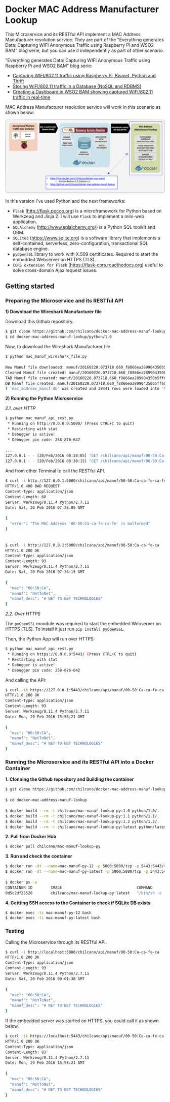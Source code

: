 # Docker MAC Address Manufacturer Lookup


This Microservice and its RESTful API implement a MAC Address Manufacturer resolution service. They are part of the "Everything generates Data: Capturing WIFI Anonymous Traffic using Raspberry Pi and WSO2 BAM" blog serie, but you can use it independently as part of other scenario.

"Everything generates Data: Capturing WIFI Anonymous Traffic using Raspberry Pi and WSO2 BAM" blog serie:
- [Capturing WIFI/802.11 traffic using Raspberry Pi, Kismet, Python and Thrift](https://holisticsecurity.io/2016/02/02/everything-generates-data-capturing-wifi-anonymous-traffic-raspberrypi-wso2-part-i)
- [Storing WIFI/802.11 traffic in a Database (NoSQL and RDBMS)](https://holisticsecurity.io/2016/02/04/everything-generates-data-capturing-wifi-anonymous-traffic-using-raspberry-pi-and-wso2-bam-part-ii)
- [Creating a Dashboard in WSO2 BAM showing captured WIFI/802.11 traffic in real-time](https://holisticsecurity.io/2016/02/09/everything-generates-data-capturing-wifi-anonymous-traffic-raspberrypi-wso2-part-iii)


MAC Address Manufacturer resolution service will work in this scenario as shown below:

![The MAC Address Manufacturer Lookup Docker Container](https://github.com/chilcano/docker-mac-address-manuf-lookup/blob/master/chilcano_docker_microservice_mac_address_manuf_lookup_2.png "The MAC Address Manufacturer Lookup Docker Container")


In this version I've used Python and the next frameworks:


- `Flask` (http://flask.pocoo.org) is a microframework for Python based on Werkzeug and Jinja 2. I will use `Flask` to implement a mini-web application.
- `SQLAlchemy` (http://www.sqlalchemy.org/) is a Python SQL toolkit and ORM.
- `SQLite3` (https://www.sqlite.org) is a software library that implements a self-contained, serverless, zero-configuration, transactional SQL database engine.
- `pyOpenSSL` library to work with X.509 certificates. Required to start the embedded Webserver on HTTPS (TLS).
- `CORS extension for Flask` (https://flask-cors.readthedocs.org) useful to solve cross-domain Ajax request issues.


## Getting started

### Preparing the Microservice and its RESTful API

__1) Download the Wireshark Manufacturer file__


Download this Github repository.

```bash
$ git clone https://github.com/chilcano/docker-mac-address-manuf-lookup.git
$ cd docker-mac-address-manuf-lookup/python/1.0
```

Now, to download the Wireshark Manufacturer file.

```bash
$ python mac_manuf_wireshark_file.py

New Manuf file downloaded: manuf/20160220.073718.660_f8866ea289904350b5ff60ffda53edca_ok
Cleaned Manuf file created: manuf/20160220.073718.660_f8866ea289904350b5ff60ffda53edca_ok_cleaned
TAB Manuf file created: manuf/20160220.073718.660_f8866ea289904350b5ff60ffda53edca_ok_cleaned.tab
DB Manuf file created: manuf/20160220.073718.660_f8866ea289904350b5ff60ffda53edca_ok_cleaned.tab.db
( 'mac_address_manuf.db' was created and 28441 rows were loaded into 'MacAddressManuf' table. )
```

__2) Running the Python Microservice__


_2.1. over HTTP_


```bash
$ python mac_manuf_api_rest.py
 * Running on http://0.0.0.0:5000/ (Press CTRL+C to quit)
 * Restarting with stat
 * Debugger is active!
 * Debugger pin code: 258-876-642

...
127.0.0.1 - - [20/Feb/2016 08:38:05] "GET /chilcano/api/manuf/00-50:Ca-ca-fe-ca-fe HTTP/1.1" 400 -
127.0.0.1 - - [20/Feb/2016 08:38:15] "GET /chilcano/api/manuf/00-50:Ca-ca-fe-ca HTTP/1.1" 200 -

```

And from other Terminal to call the RESTful API.

```bash
$ curl -i http://127.0.0.1:5000/chilcano/api/manuf/00-50:Ca-ca-fe-ca-fe
HTTP/1.0 400 BAD REQUEST
Content-Type: application/json
Content-Length: 68
Server: Werkzeug/0.11.4 Python/2.7.11
Date: Sat, 20 Feb 2016 07:38:05 GMT

{
  "error": "The MAC Address '00-50:Ca-ca-fe-ca-fe' is malformed"
}


$ curl -i http://127.0.0.1:5000/chilcano/api/manuf/00-50:Ca-ca-fe-ca
HTTP/1.0 200 OK
Content-Type: application/json
Content-Length: 93
Server: Werkzeug/0.11.4 Python/2.7.11
Date: Sat, 20 Feb 2016 07:38:15 GMT

{
  "mac": "00:50:CA",
  "manuf": "NetToNet",
  "manuf_desc": "# NET TO NET TECHNOLOGIES"
}
```


_2.2. Over HTTPS_


The `pyOpenSSL` moodule was required to start the embedded Webserver on HTTPS (TLS).
To install it just run `pip install pyOpenSSL`.

Then, the Python App will run over HTTPS:

```bash
$ python mac_manuf_api_rest.py
 * Running on https://0.0.0.0:5443/ (Press CTRL+C to quit)
 * Restarting with stat
 * Debugger is active!
 * Debugger pin code: 258-876-642
```

And calling the API:

```bash
$ curl -ik https://127.0.0.1:5443/chilcano/api/manuf/00-50:Ca-ca-fe-ca
HTTP/1.0 200 OK
Content-Type: application/json
Content-Length: 93
Server: Werkzeug/0.11.4 Python/2.7.11
Date: Mon, 29 Feb 2016 15:58:21 GMT

{
  "mac": "00:50:CA",
  "manuf": "NetToNet",
  "manuf_desc": "# NET TO NET TECHNOLOGIES"
}
```

### Running the Microservice and its RESTful API into a Docker Container

__1. Clonning the Github repository and Building the container__

```bash
$ git clone https://github.com/chilcano/docker-mac-address-manuf-lookup.git

$ cd docker-mac-address-manuf-lookup

$ docker build --rm -t chilcano/mac-manuf-lookup-py:1.0 python/1.0/.
$ docker build --rm -t chilcano/mac-manuf-lookup-py:1.1 python/1.1/.
$ docker build --rm -t chilcano/mac-manuf-lookup-py:1.2 python/1.2/.
$ docker build --rm -t chilcano/mac-manuf-lookup-py:latest python/latest/.
```

__2. Pull from Docker Hub__

```bash
$ docker pull chilcano/mac-manuf-lookup-py
```


__3. Run and check the container__

```bash
$ docker run -dt --name=mac-manuf-py-12 -p 5000:5000/tcp -p 5443:5443/tcp chilcano/mac-manuf-lookup-py:1.2
$ docker run -dt --name=mac-manuf-py-latest -p 5000:5000/tcp -p 5443:5443/tcp chilcano/mac-manuf-lookup-py:latest

$ docker ps -a
CONTAINER ID        IMAGE                                 COMMAND                  CREATED             STATUS              PORTS                                            NAMES
0d5c2df25520        chilcano/mac-manuf-lookup-py:latest   "/bin/sh -c 'pytho..."   8 seconds ago       Up 6 seconds        0.0.0.0:5000->5000/tcp, 0.0.0.0:5443->5443/tcp   mac-manuf-py-latest
```

__4. Gettting SSH access to the Container to check if SQLite DB exists__

```bash
$ docker exec -ti mac-manuf-py-12 bash
$ docker exec -ti mac-manuf-py-latest bash
```


### Testing


Calling the Microservice through its RESTful API.

```bash
$ curl -i http://localhost:5000/chilcano/api/manuf/00-50:Ca-ca-fe-ca
HTTP/1.0 200 OK
Content-Type: application/json
Content-Length: 93
Server: Werkzeug/0.11.4 Python/2.7.11
Date: Sat, 20 Feb 2016 09:01:38 GMT

{
  "mac": "00:50:CA",
  "manuf": "NetToNet",
  "manuf_desc": "# NET TO NET TECHNOLOGIES"
}
```

If the embedded server was started on HTTPS, you could call it as shown below.

```bash
$ curl -ik https://localhost:5443/chilcano/api/manuf/00-50:Ca-ca-fe-ca
HTTP/1.0 200 OK
Content-Type: application/json
Content-Length: 93
Server: Werkzeug/0.11.4 Python/2.7.11
Date: Mon, 29 Feb 2016 15:58:21 GMT

{
  "mac": "00:50:CA",
  "manuf": "NetToNet",
  "manuf_desc": "# NET TO NET TECHNOLOGIES"
}
```
